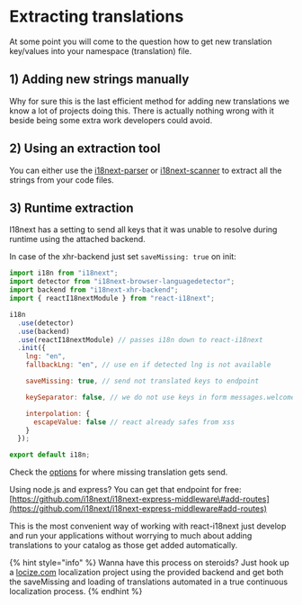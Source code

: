 # Extracting translations

At some point you will come to the question how to get new translation key/values into your namespace \(translation\) file.

## 1\) Adding new strings manually

Why for sure this is the last efficient method for adding new translations we know a lot of projects doing this. There is actually nothing wrong with it beside being some extra work developers could avoid.

## 2\) Using an extraction tool

You can either use the [i18next-parser](https://github.com/i18next/i18next-parser) or [i18next-scanner](https://github.com/i18next/i18next-scanner) to extract all the strings from your code files.

## 3\) Runtime extraction

I18next has a setting to send all keys that it was unable to resolve during runtime using the attached backend.

In case of the xhr-backend just set `saveMissing: true` on init:

```javascript
import i18n from "i18next";
import detector from "i18next-browser-languagedetector";
import backend from "i18next-xhr-backend";
import { reactI18nextModule } from "react-i18next";

i18n
  .use(detector)
  .use(backend)
  .use(reactI18nextModule) // passes i18n down to react-i18next
  .init({
    lng: "en",
    fallbackLng: "en", // use en if detected lng is not available

    saveMissing: true, // send not translated keys to endpoint

    keySeparator: false, // we do not use keys in form messages.welcome

    interpolation: {
      escapeValue: false // react already safes from xss
    }
  });

export default i18n;
```

Check the [options](https://github.com/i18next/i18next-xhr-backend#backend-options) for where missing translation gets send.

Using node.js and express? You can get that endpoint for free: [https://github.com/i18next/i18next-express-middleware\#add-routes](https://github.com/i18next/i18next-express-middleware#add-routes)

This is the most convenient way of working with react-i18next just develop and run your applications without worrying to much about adding translations to your catalog as those get added automatically.

{% hint style="info" %}
Wanna have this process on steroids? Just hook up a [locize.com](https://locize.com) localization project using the provided backend and get both the saveMissing and loading of translations automated in a true continuous localization process.
{% endhint %}

